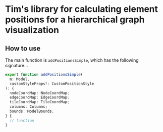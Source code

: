 # Tim's library for calculating element positions for a hierarchical graph visualization

## How to use

The main function is `addPositionsSimple`, which has the following signature...

```typescript
export function addPositionsSimple(
  m: Model,
  customStyleProps?: CustomPositionStyle
): {
  nodeCoordMap: NodeCoordMap;
  edgeCoordMap: EdgeCoordMap;
  tileCoordMap: TileCoordMap;
  columns: Columns;
  bounds: ModelBounds;
} {
  // function
}
  ```
